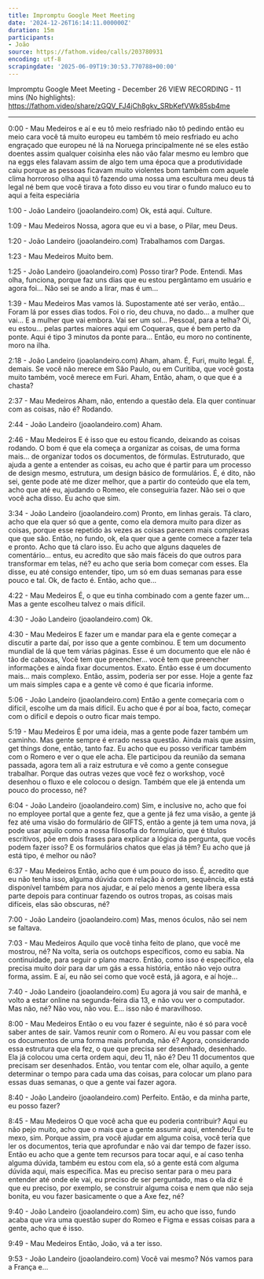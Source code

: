 ```yaml
---
title: Impromptu Google Meet Meeting
date: '2024-12-26T16:14:11.000000Z'
duration: 15m
participants:
- João
source: https://fathom.video/calls/203780931
encoding: utf-8
scrapingdate: '2025-06-09T19:30:53.770788+00:00'
---
```


Impromptu Google Meet Meeting - December 26
VIEW RECORDING - 11 mins (No highlights): https://fathom.video/share/zGQV_FJ4jCh8gkv_SRbKefVWk85sb4me

---

0:00 - Mau Medeiros
  e aí e eu tô meio resfriado não tô pedindo então eu meio cara você tá muito europeu eu também tô meio resfriado eu acho engraçado que europeu né lá na Noruega principalmente né se eles estão doentes assim qualquer coisinha eles não vão falar mesmo eu lembro que na eggs eles falavam assim de algo tem uma época que a produtividade caiu porque as pessoas ficavam muito violentes bom também com aquele clima horroroso olha aqui tô fazendo uma nossa uma escultura meu deus tá legal né bem que você tirava a foto disso eu vou tirar o fundo maluco eu to aqui a feita especiária

1:00 - João Landeiro (joaolandeiro.com)
  Ok, está aqui. Culture.

1:09 - Mau Medeiros
  Nossa, agora que eu vi a base, o Pilar, meu Deus.

1:20 - João Landeiro (joaolandeiro.com)
  Trabalhamos com Dargas.

1:23 - Mau Medeiros
  Muito bem.

1:25 - João Landeiro (joaolandeiro.com)
  Posso tirar? Pode. Entendi. Mas olha, funciona, porque faz uns dias que eu estou pergântamo em usuário e agora foi...  Não sei se ando a lirar, mas é um...

1:39 - Mau Medeiros
  Mas vamos lá. Supostamente até ser verão, então... Foram lá por esses dias todos. Foi o rio, deu chuva, no dado...  a mulher que vai... E a mulher que vai embora. Vai ser um sol... Pessoal, para a telha? Oi, eu estou...  pelas partes maiores aqui em Coqueras, que é bem perto da ponte. Aqui é tipo 3 minutos da ponte para...  Então, eu moro no continente, moro na ilha.

2:18 - João Landeiro (joaolandeiro.com)
  Aham, aham. É, Furi, muito legal. É, demais. Se você não merece em São Paulo, ou em Curitiba, que você gosta muito também, você merece em Furi.  Aham, Então, aham, o que que é a chasta?

2:37 - Mau Medeiros
  Aham, não, entendo a questão dela. Ela quer continuar com as coisas, não é? Rodando.

2:44 - João Landeiro (joaolandeiro.com)
  Aham.

2:46 - Mau Medeiros
  E é isso que eu estou ficando, deixando as coisas rodando. O bom é que ela começa a organizar as coisas, de uma forma mais...  de organizar todos os documentos, de fórmulas. Estruturado, que ajuda a gente a entender as coisas, eu acho que é partir para um processo de design mesmo, estrutura, um design básico de formulários.  É, é dito, não sei, gente pode até me dizer melhor, que a partir do conteúdo que ela tem, acho que até eu, ajudando o Romeo, ele conseguiria fazer.  Não sei o que você acha disso. Eu acho que sim.

3:34 - João Landeiro (joaolandeiro.com)
  Pronto, em linhas gerais. Tá claro, acho que ela quer só que a gente, como ela demora muito para dizer as coisas, porque esse repetido às vezes as coisas parecem mais complexas que que são.  Então, no fundo, ok, ela quer que a gente comece a fazer tela e pronto. Acho que tá claro isso.  Eu acho que alguns daqueles de comentário... entus, eu acredito que são mais fáceis do que outros para transformar em telas, né?  eu acho que seria bom começar com esses. Ela disse, eu até consigo entender, tipo, um só em duas semanas para esse pouco e tal.  Ok, de facto é. Então, acho que...

4:22 - Mau Medeiros
  É, o que eu tinha combinado com a gente fazer um... Mas a gente escolheu talvez o mais difícil.

4:30 - João Landeiro (joaolandeiro.com)
  Ok.

4:30 - Mau Medeiros
  E fazer um e mandar para ela e gente começar a discutir a parte daí, por isso que a gente combinou.  E tem um documento mundial de lá que tem várias páginas. Esse é um documento que ele não é tão de caboxas, Você tem que preencher...  você tem que preencher informações e ainda fixar documentos. Exato. Então esse é um documento mais... mais complexo. Então, assim, poderia ser por esse.  Hoje a gente faz um mais simples capa e a gente vê como é que ficaria informe.

5:06 - João Landeiro (joaolandeiro.com)
  Então a gente começaria com o difícil, escolhe um da mais difícil. Eu acho que é por aí boa, facto, começar com o difícil e depois o outro ficar mais tempo.

5:19 - Mau Medeiros
  É por uma ideia, mas a gente pode fazer também um caminho. Mas gente sempre é errado nessa questão. Ainda mais que assim, get things done, então, tanto faz.  Eu acho que eu posso verificar também com o Romero e ver o que ele acha. Ele participou da reunião da semana passada, agora tem ali a raiz estrutura e vê como a gente consegue trabalhar.  Porque das outras vezes que você fez o workshop, você desenhou o fluxo e ele colocou o design. Também que ele já entenda um pouco do processo, né?

6:04 - João Landeiro (joaolandeiro.com)
  Sim, e inclusive no, acho que foi no employee portal que a gente fez, que a gente já fez uma visão, a gente já fez até uma visão do formulário de GIFTS, então a gente já tem uma nova, já pode usar aquilo como a nossa filosofia do formulário, que é títulos escritivos, põe em dois frases para explicar a lógica da pergunta, que vocês podem fazer isso?  E os formulários chatos que elas já têm? Eu acho que já está tipo, é melhor ou não?

6:37 - Mau Medeiros
  Então, acho que é um pouco do isso. É, acredito que eu não tenha isso, alguma dúvida com relação à ordem, sequência, ela está disponível também para nos ajudar, e aí pelo menos a gente libera essa parte depois para continuar fazendo os outros tropas, as coisas mais difíceis, elas são obscuras, né?

7:00 - João Landeiro (joaolandeiro.com)
  Mas, menos óculos, não sei nem se faltava.

7:03 - Mau Medeiros
  Aquilo que você tinha feito de plano, que você me mostrou, né? Na volta, seria os outchops específicos, como eu sabia.  Na continuidade, para seguir o plano macro. Então, como isso é específico, ela precisa muito doir para dar um gás a essa história, então não vejo outra forma, assim.  E aí, eu não sei como que você está, já agora, e aí hoje...

7:40 - João Landeiro (joaolandeiro.com)
  Eu agora já vou sair de manhã, e volto a estar online na segunda-feira dia 13, e não vou ver o computador.  Mas não, né? Não vou, não vou. E... isso não é maravilhoso.

8:00 - Mau Medeiros
  Então o eu vou fazer é seguinte, não é só para você saber antes de sair. Vamos reunir com o Romero.  Aí eu vou passar com ele os documentos de uma forma mais profunda, não é? Agora, considerando essa estrutura que ela fez, o que que precisa ser desenhado, desenhado.  Ela já colocou uma certa ordem aqui, deu 11, não é? Deu 11 documentos que precisam ser desenhados. Então, vou tentar com ele, olhar aquilo, a gente determinar o tempo para cada uma das coisas, para colocar um plano para essas duas semanas, o que a gente vai fazer agora.

8:40 - João Landeiro (joaolandeiro.com)
  Perfeito. Então, e da minha parte, eu posso fazer?

8:45 - Mau Medeiros
  O que você acha que eu poderia contribuir? Aqui eu não pejo muito, acho que o mais que a gente assumir aqui, entendeu?  Eu te mexo, sim. Porque assim, pra você ajudar em alguma coisa, você teria que ler os documentos, teria que aprofundar e não vai dar tempo de fazer isso.  Então eu acho que a gente tem recursos para tocar aqui, e aí caso tenha alguma dúvida, também eu estou com ela, só a gente está com alguma dúvida aqui, mais específica.  Mas eu preciso sentar para o meu para entender até onde ele vai, eu preciso de ser perguntado, mas o ela diz é que eu preciso, por exemplo, se construir alguma coisa e nem que não seja bonita, eu vou fazer basicamente o que a Axe fez, né?

9:40 - João Landeiro (joaolandeiro.com)
  Sim, eu acho que isso, fundo acaba que vira uma questão super do Romeo e Figma e essas coisas para a gente, acho que é isso.

9:49 - Mau Medeiros
  Então, João, vá a ter isso.

9:53 - João Landeiro (joaolandeiro.com)
  Você vai mesmo? Nós vamos para a França e...